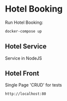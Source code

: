 # Hotel Booking

Run Hotel Booking:
```bash
docker-compose up
```

## Hotel Service
Service in NodeJS

## Hotel Front
Single Page 'CRUD' for tests

```
http://localhost:80
```